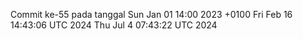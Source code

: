 Commit ke-55 pada tanggal Sun Jan 01 14:00 2023 +0100
Fri Feb 16 14:43:06 UTC 2024
Thu Jul  4 07:43:22 UTC 2024
